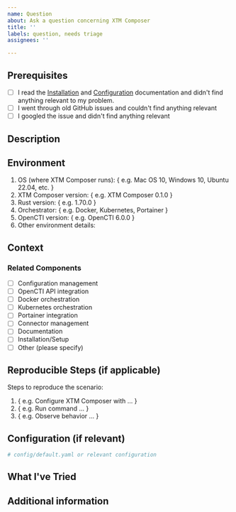 ```yaml
---
name: Question
about: Ask a question concerning XTM Composer
title: ''
labels: question, needs triage
assignees: ''

---
```


## Prerequisites

- [ ] I read the [Installation](https://github.com/OpenCTI-Platform/xtm-composer/blob/main/docs/installation.md) and [Configuration](https://github.com/OpenCTI-Platform/xtm-composer/blob/main/docs/configuration.md) documentation and didn't find anything relevant to my problem.
- [ ] I went through old GitHub issues and couldn't find anything relevant
- [ ] I googled the issue and didn't find anything relevant

## Description

<!-- Please provide a clear and concise description of your question. -->

## Environment

1. OS (where XTM Composer runs): { e.g. Mac OS 10, Windows 10, Ubuntu 22.04, etc. }
2. XTM Composer version: { e.g. XTM Composer 0.1.0 }
3. Rust version: { e.g. 1.70.0 }
4. Orchestrator: { e.g. Docker, Kubernetes, Portainer }
5. OpenCTI version: { e.g. OpenCTI 6.0.0 }
6. Other environment details:

## Context

<!-- If your question relates to a specific use case or scenario, please describe it here -->

### Related Components
<!-- Check all that apply to help us understand the context -->
- [ ] Configuration management
- [ ] OpenCTI API integration
- [ ] Docker orchestration
- [ ] Kubernetes orchestration
- [ ] Portainer integration
- [ ] Connector management
- [ ] Documentation
- [ ] Installation/Setup
- [ ] Other (please specify)

## Reproducible Steps (if applicable)

<!-- If your question relates to a specific scenario, please provide steps -->
Steps to reproduce the scenario:
1. { e.g. Configure XTM Composer with ... }
2. { e.g. Run command ... }
3. { e.g. Observe behavior ... }

## Configuration (if relevant)

<!-- If your question relates to configuration, please provide your configuration file (with sensitive data removed) -->

```yaml
# config/default.yaml or relevant configuration
```

## What I've Tried

<!-- Please describe any attempts you've made to solve or understand the issue -->

## Additional information

<!-- Any additional information, including logs, error messages, or screenshots if you have any. -->

